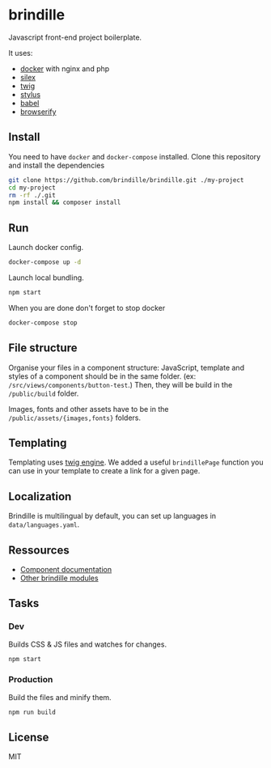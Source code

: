 # brindille

Javascript front-end project boilerplate.

It uses:

- [docker](http://docker.com/) with nginx and php
- [silex](http://silex.sensiolabs.org/)
- [twig](http://twig.sensiolabs.org/)
- [stylus](http://learnboost.github.io/stylus/)
- [babel](https://babeljs.io/)
- [browserify](http://browserify.org/)

## Install

You need to have `docker` and `docker-compose` installed.
Clone this repository and install the dependencies

```bash
git clone https://github.com/brindille/brindille.git ./my-project
cd my-project
rm -rf ./.git
npm install && composer install
```

## Run

Launch docker config.

```bash
docker-compose up -d
```

Launch local bundling.

```bash
npm start
```

When you are done don't forget to stop docker

```bash
docker-compose stop
```

## File structure

Organise your files in a component structure: JavaScript, template and styles of a component should be in the same folder. (ex: `/src/views/components/button-test`.)
Then, they will be build in the `/public/build` folder.

Images, fonts and other assets have to be in the `/public/assets/{images,fonts}` folders.

## Templating

Templating uses [twig engine](http://twig.sensiolabs.org/). We added a useful `brindillePage` function you can use in your template to create a link for a given page.

## Localization

Brindille is multilingual by default, you can set up languages in `data/languages.yaml`.

## Ressources

- [Component documentation](https://github.com/brindille/brindille-component/blob/master/README.md)
- [Other brindille modules](https://github.com/brindille)

## Tasks

### Dev

Builds CSS & JS files and watches for changes.

```bash
npm start
```

### Production

Build the files and minify them.

```bash
npm run build
```

## License

MIT
